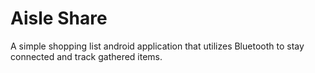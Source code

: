 # Aisle Share
A simple shopping list android application that utilizes Bluetooth to stay connected and track gathered items.
